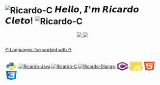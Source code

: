# <img align="center" alt="Ricardo-C" height="40" width="40" src="https://img.icons8.com/color/344/portugal-circular.png"/> 𝙃𝙚𝙡𝙡𝙤, 𝙄'𝙢 𝙍𝙞𝙘𝙖𝙧𝙙𝙤 𝘾𝙡𝙚𝙩𝙤! <img align="center" alt="Ricardo-C" height="40" width="40" src="https://img.icons8.com/color/344/portugal-circular.png"/>


<div align="center">
  <a href="https://github.com/ricardocleto22006526">
  <img height="190em" src="https://github-readme-stats.vercel.app/api?username=ricardocleto22006526&show_icons=true&theme=dark&include_all_commits=true&count_private=true"/>
  <img height="190em" src="https://github-readme-stats.vercel.app/api/top-langs/?username=ricardocleto22006526&layout=compact&langs_count=7&theme=dark"/>
</div>
 
##

<div style="display: inline_block">

↶ Languages I've worked with ↷

<br>
  
  <img align="center" alt="Ricardo-Python" height="30" width="40" src="https://raw.githubusercontent.com/devicons/devicon/master/icons/python/python-original.svg">
  
  <img align="center" alt="Ricardo-Java" height="30" width="40" src="https://cdn.jsdelivr.net/gh/devicons/devicon/icons/java/java-original.svg" />
  
  <img align="center" alt="Ricardo-C" height="30" width="40" src="https://cdn.jsdelivr.net/gh/devicons/devicon/icons/c/c-original.svg" />

  <img align="center" alt="Ricardo-Django" height="30" width="40" src="https://cdn.jsdelivr.net/gh/devicons/devicon/icons/django/django-plain.svg" />
  
  <img align="center" alt="Ricardo-Csharp" height="30" width="40" src="https://raw.githubusercontent.com/devicons/devicon/master/icons/csharp/csharp-original.svg">

  <img align="center" alt="Ricardo-Js" height="30" width="40" src="https://raw.githubusercontent.com/devicons/devicon/master/icons/javascript/javascript-plain.svg">

  <img align="center" alt="Ricardo-HTML" height="30" width="40" src="https://raw.githubusercontent.com/devicons/devicon/master/icons/html5/html5-original.svg">

  <img align="center" alt="Ricardo-CSS" height="30" width="40" src="https://raw.githubusercontent.com/devicons/devicon/master/icons/css3/css3-original.svg">

</div>
